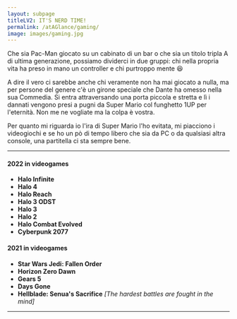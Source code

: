 ```yaml
---
layout: subpage
titleLV2: IT'S NERD TIME!
permalink: /atAGlance/gaming/
image: images/gaming.jpg
---
```


Che sia Pac-Man giocato su un cabinato di un bar o che sia un titolo tripla A di ultima generazione, possiamo dividerci in due gruppi: chi nella propria vita ha preso in mano un controller e chi purtroppo mente :laughing:

A dire il vero ci sarebbe anche chi veramente non ha mai giocato a nulla, ma per persone del genere c'è un girone speciale che Dante ha omesso nella sua Commedia.
Si entra attraversando una porta piccola e stretta e lì i dannati vengono presi a pugni da Super Mario col funghetto 1UP per l'eternità. Non me ne vogliate ma la colpa è vostra.

Per quanto mi riguarda io l'ira di Super Mario l'ho evitata, mi piacciono i videogiochi e se ho un pò di tempo libero che sia da PC o da qualsiasi altra console, una partitella ci sta sempre bene.

***
#### 2022 in videogames
* **Halo Infinite**
* **Halo 4**
* **Halo Reach**
* **Halo 3 ODST**
* **Halo 3**
* **Halo 2**
* **Halo Combat Evolved**
* **Cyberpunk 2077**

#### 2021 in videogames
* **Star Wars Jedi: Fallen Order**
* **Horizon Zero Dawn**
* **Gears 5**
* **Days Gone**
* **Hellblade: Senua's Sacrifice**
*[The hardest battles are fought in the mind]*

***
